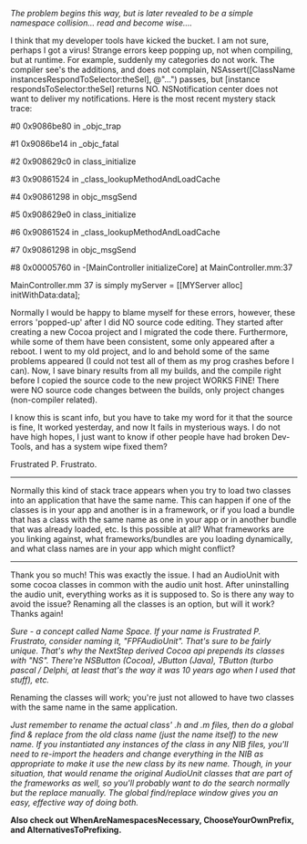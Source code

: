 *The problem begins this way, but is later revealed to be a simple namespace collision... read and become wise....*

I think that my developer tools have kicked the bucket. I am not sure, perhaps I got a virus! Strange errors keep popping up, not when compiling, but at runtime. For example, suddenly my categories do not work. The compiler see's the additions, and does not complain,     NSAssert([ClassName instancesRespondToSelector:theSel], @"...") passes, but     [instance respondsToSelector:theSel] returns NO. NSNotification center does not want to deliver my notifications. Here is the most recent mystery stack trace:

#0	0x9086be80 in _objc_trap

#1	0x9086be14 in _objc_fatal

#2	0x908629c0 in class_initialize

#3	0x90861524 in _class_lookupMethodAndLoadCache

#4	0x90861298 in objc_msgSend

#5	0x908629e0 in class_initialize

#6	0x90861524 in _class_lookupMethodAndLoadCache

#7	0x90861298 in objc_msgSend

#8	0x00005760 in -[MainController initializeCore] at MainController.mm:37


MainController.mm 37 is simply     myServer = [[MYServer alloc] initWithData:data];

Normally I would be happy to blame myself for these errors, however, these errors 'popped-up' after I did NO source code editing. They started after creating a new Cocoa project and I migrated the code there. Furthermore, while some of them have been consistent, some only appeared after a reboot. I went to my old project, and lo and behold some of the same problems appeared (I could not test all of them as my prog crashes before I can). Now, I save binary results from all my builds, and the compile right before I copied the source code to the new project WORKS FINE! There were NO source code changes between the builds, only project changes (non-compiler related).

I know this is scant info, but you have to take my word for it that the source is fine, It worked yesterday, and now It fails in mysterious ways. I do not have high hopes, I just want to know if other people have had broken Dev-Tools, and has a system wipe fixed them?

Frustrated P. Frustrato.

----

Normally this kind of stack trace appears when you try to load two classes into an application that have the same name. This can happen if one of the classes is in your app and another is in a framework, or if you load a bundle that has a class with the same name as one in your app or in another bundle that was already loaded, etc. Is this possible at all? What frameworks are you linking against, what frameworks/bundles are you loading dynamically, and what class names are in your app which might conflict?

----

Thank you so much! This was exactly the issue. I had an AudioUnit with some cocoa classes in common with the audio unit host. After uninstalling the audio unit, everything works as it is supposed to. So is there any way to avoid the issue? Renaming all the classes is an option, but will it work? Thanks again!

*Sure - a concept called Name Space. If your name is Frustrated P. Frustrato, consider naming it, "FPFAudioUnit". That's sure to be fairly unique. That's why the NextStep derived Cocoa api prepends its classes with "NS". There're NSButton (Cocoa), JButton (Java), TButton (turbo pascal / Delphi, at least that's the way it was 10 years ago when I used that stuff), etc.*

Renaming the classes will work; you're just not allowed to have two classes with the same name in the same application.

*Just remember to rename the actual class' .h and .m files, then do a global find & replace from the old class name (just the name itself) to the new name. If you instantiated any instances of the class in any NIB files, you'll need to re-import the headers and change everything in the NIB as appropriate to make it use the new class by its new name. Though, in your situation, that would rename the original AudioUnit classes that are part of the frameworks as well, so you'll probably want to do the search normally but the replace manually. The global find/replace window gives you an easy, effective way of doing both.*

**Also check out WhenAreNamespacesNecessary, ChooseYourOwnPrefix, and AlternativesToPrefixing.**
